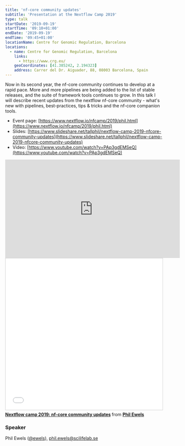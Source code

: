 ```yaml
---
title: 'nf-core community updates'
subtitle: 'Presentation at the Nextflow Camp 2019'
type: talk
startDate: '2019-09-19'
startTime: '09:10+01:00'
endDate: '2019-09-19'
endTime: '09:45+01:00'
locationName: Centre for Genomic Regulation, Barcelona
locations:
  - name: Centre for Genomic Regulation, Barcelona
    links:
      - https://www.crg.eu/
    geoCoordinates: [41.385242, 2.194323]
    address: Carrer del Dr. Aiguader, 88, 08003 Barcelona, Spain
---
```


Now in its second year, the nf-core community continues to develop at a rapid pace.
More and more pipelines are being added to the list of stable releases, and the suite of framework tools continues to grow.
In this talk I will describe recent updates from the nextflow nf-core community - what's new with pipelines, best-practices, tips & tricks and the nf-core companion tools.

- Event page: [https://www.nextflow.io/nfcamp/2019/phil.html](https://www.nextflow.io/nfcamp/2019/phil.html)
- Slides: [https://www.slideshare.net/tallphil/nextflow-camp-2019-nfcore-community-updates](https://www.slideshare.net/tallphil/nextflow-camp-2019-nfcore-community-updates)
- Video: [https://www.youtube.com/watch?v=PAp3gdEMSeQ](https://www.youtube.com/watch?v=PAp3gdEMSeQ)

<div class="row">
    <div class="col-md-6">
        <iframe width="560" height="315" src="https://www.youtube.com/embed/PAp3gdEMSeQ" frameborder="0" allow="accelerometer; autoplay; encrypted-media; gyroscope; picture-in-picture" allowfullscreen></iframe>
    </div>
    <div class="col-md-6">
        <iframe src="//www.slideshare.net/slideshow/embed_code/key/pkbwmpI4UxUtmB" width="595" height="485" frameborder="0" marginwidth="0" marginheight="0" scrolling="no" style="border:1px solid #CCC; border-width:1px; margin-bottom:5px; max-width: 100%;" allowfullscreen> </iframe>
        <div style="margin-bottom:5px"> <strong> <a href="//www.slideshare.net/tallphil/nextflow-camp-2019-nfcore-community-updates" title="Nextflow camp 2019: nf-core community updates" target="_blank">Nextflow camp 2019: nf-core community updates</a> </strong> from <strong><a href="https://www.slideshare.net/tallphil" target="_blank">Phil Ewels</a></strong> </div>
    </div>
</div>

### Speaker

Phil Ewels ([@ewels](https://github.com/ewels)), [phil.ewels@scilifelab.se](mailto:phil.ewels@scilifelab.se)
